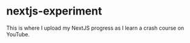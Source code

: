 # nextjs-experiment
This is where I upload my NextJS progress as I learn a crash course on YouTube.
